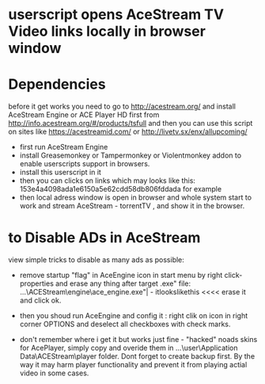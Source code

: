 userscript opens AceStream TV Video links locally in browser window
===================================================================


Dependencies
============

before it get works you need to go to http://acestream.org/ and install AceStream Engine  or  ACE Player HD first from http://info.acestream.org/#/products/tsfull
and then you can use this script on sites like https://acestreamid.com/  or  http://livetv.sx/enx/allupcoming/

- first run AceStream Engine
- install Greasemonkey or Tampermonkey or Violentmonkey addon to enable userscripts support in browsers.
- install this userscript in it
- then you can clicks on links which may looks like this: 153e4a4098ada1e6150a5e62cdd58db806fddada for example
- then local adress window is open in browser and whole system start to work and stream AceStream - torrentTV , and show it in the browser.

to Disable ADs in AceStream
===========================

view simple tricks to disable as many ads as possible:

- remove startup "flag" in  AceEngine icon in start menu by right click-properties and erase any thing after target .exe" file:  ...\ACEStream\engine\ace_engine.exe"| - itlookslikethis <<<< erase it and click ok.

- then you shoud run AceEngine and config it :  right clik on icon in right corner OPTIONS and deselect all checkboxes with check marks.

- don't remember where i get it but works just fine - "hacked" noads skins for AcePlayer, simply copy and overide them in ...\user\Application Data\ACEStream\player  folder. Dont forget to create backup first. By the way it may harm player functionality and prevent it from playing actial video in some cases.
